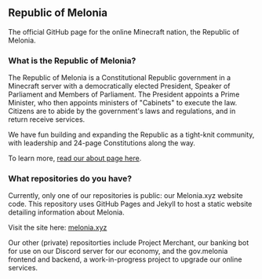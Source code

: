 ## Republic of Melonia
The official GitHub page for the online Minecraft nation, the Republic of Melonia.

### What is the Republic of Melonia?
The Republic of Melonia is a Constitutional Republic government in a Minecraft server with a democratically elected President, Speaker of Parliament and Members of Parliament. The President appoints a Prime Minister, who then appoints ministers of "Cabinets" to execute the law. Citizens are to abide by the government's laws and regulations, and in return receive services.

We have fun building and expanding the Republic as a tight-knit community, with leadership and 24-page Constitutions along the way.

To learn more, [read our about page here](https://melonia.xyz/about).

### What repositories do you have?
Currently, only one of our repositories is public: our Melonia.xyz website code. This repository uses GitHub Pages and Jekyll to host a static website detailing information about Melonia.

Visit the site here: [melonia.xyz](https://melonia.xyz)

Our other (private) repositorties include Project Merchant, our banking bot for use on our Discord server for our economy, and the gov.melonia frontend and backend, a work-in-progress project to upgrade our online services.
